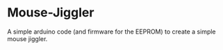 # Mouse-Jiggler
A simple arduino code (and firmware for the EEPROM) to create a simple mouse jiggler.
